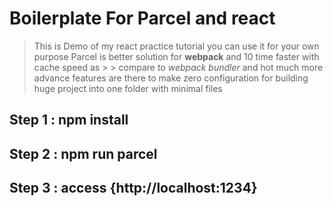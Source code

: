# Boilerplate For Parcel and react
> This is Demo of my react practice tutorial you can use it for your own purpose
> Parcel is better solution for **webpack** and  10 time faster with cache speed as > > compare to *webpack bundler* and hot much more advance features are there to make zero configuration for building huge project into one folder with minimal files    
## Step 1 : npm install
## Step 2 : npm run parcel
## Step 3 : access {http://localhost:1234}
